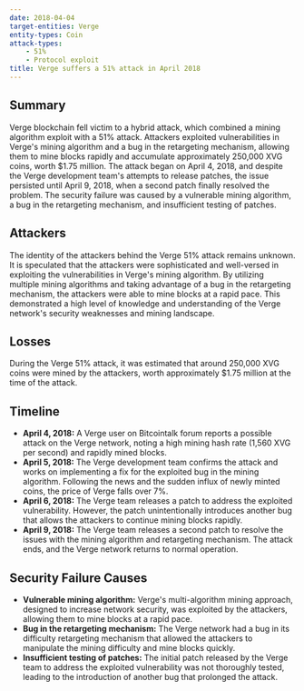 ```yaml
---
date: 2018-04-04
target-entities: Verge
entity-types: Coin
attack-types:
    - 51%
    - Protocol exploit
title: Verge suffers a 51% attack in April 2018
---
```


## Summary

Verge blockchain fell victim to a hybrid attack, which combined a mining algorithm exploit with a 51% attack. Attackers exploited vulnerabilities in Verge's mining algorithm and a bug in the retargeting mechanism, allowing them to mine blocks rapidly and accumulate approximately 250,000 XVG coins, worth $1.75 million. The attack began on April 4, 2018, and despite the Verge development team's attempts to release patches, the issue persisted until April 9, 2018, when a second patch finally resolved the problem. The security failure was caused by a vulnerable mining algorithm, a bug in the retargeting mechanism, and insufficient testing of patches.

## Attackers

The identity of the attackers behind the Verge 51% attack remains unknown. It is speculated that the attackers were sophisticated and well-versed in exploiting the vulnerabilities in Verge's mining algorithm. By utilizing multiple mining algorithms and taking advantage of a bug in the retargeting mechanism, the attackers were able to mine blocks at a rapid pace. This demonstrated a high level of knowledge and understanding of the Verge network's security weaknesses and mining landscape.

## Losses

During the Verge 51% attack, it was estimated that around 250,000 XVG coins were mined by the attackers, worth approximately $1.75 million at the time of the attack.

## Timeline

- **April 4, 2018:** A Verge user on Bitcointalk forum reports a possible attack on the Verge network, noting a high mining hash rate (1,560 XVG per second) and rapidly mined blocks.
- **April 5, 2018:** The Verge development team confirms the attack and works on implementing a fix for the exploited bug in the mining algorithm. Following the news and the sudden influx of newly minted coins, the price of Verge falls over 7%.
- **April 6, 2018:** The Verge team releases a patch to address the exploited vulnerability. However, the patch unintentionally introduces another bug that allows the attackers to continue mining blocks rapidly.
- **April 9, 2018:** The Verge team releases a second patch to resolve the issues with the mining algorithm and retargeting mechanism. The attack ends, and the Verge network returns to normal operation.

## Security Failure Causes

- **Vulnerable mining algorithm:** Verge's multi-algorithm mining approach, designed to increase network security, was exploited by the attackers, allowing them to mine blocks at a rapid pace.
- **Bug in the retargeting mechanism:** The Verge network had a bug in its difficulty retargeting mechanism that allowed the attackers to manipulate the mining difficulty and mine blocks quickly.
- **Insufficient testing of patches:** The initial patch released by the Verge team to address the exploited vulnerability was not thoroughly tested, leading to the introduction of another bug that prolonged the attack.
